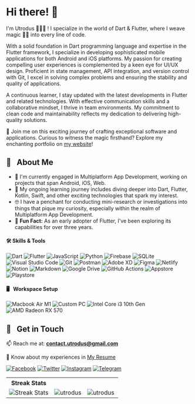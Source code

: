 

  <h1>Hi there! 👋</h1>
<p>I'm Utrodus 👨🏻‍🔬 ! I specialize in the world of Dart & Flutter, where I weave magic 🧙‍♂️ into every line of code. </p>

<p>With a solid foundation in Dart programming language and expertise in the Flutter framework, I specialize in developing sophisticated mobile applications for both Android and iOS platforms. My passion for creating compelling user experiences is complemented by a keen eye for UI/UX design. Proficient in state management, API integration, and version control with Git, I excel in solving complex problems and ensuring the stability and quality of applications. 

A continuous learner, I stay updated with the latest developments in Flutter and related technologies. With effective communication skills and a collaborative mindset, I thrive in team environments. My commitment to clean code and maintainability reflects my dedication to delivering high-quality solutions.
</p>
  <p>💙 Join me on this exciting journey of crafting exceptional software and applications. Curious to witness the magic firsthand? Explore my enchanting portfolio on <a href="https://utrodus.my.id/" target="_blank">my website</a>!</p>


## 💎 &nbsp; About Me

- 🔭 I'm currently engaged in Multiplatform App Development, working on projects that span Android, iOS, Web.
- 🌱 My ongoing learning journey includes diving deeper into Dart, Flutter, Kotlin, Swift, and other exciting technologies that spark my interest.
- 🤓 I have a penchant for conducting mini-research or investigations into things that pique my curiosity, especially within the realm of Multiplatform App Development.
- 🗿 **Fun Fact:** As an early adopter of Flutter, I've been exploring its capabilities for over three years.


<div>
  <h4>🛠️ Skills & Tools</h4>
  <p>
    <img src="https://img.shields.io/badge/dart-%230175C2.svg?style=for-the-badge&logo=dart&logoColor=white" alt="Dart" />
    <img src="https://img.shields.io/badge/Flutter-02569B?style=for-the-badge&logo=flutter&logoColor=white" alt="Flutter" />
    <img src="https://img.shields.io/badge/JavaScript-323330?style=for-the-badge&logo=javascript&logoColor=F7DF1E" alt="JavaScript" />
    <img src="https://img.shields.io/badge/Python-3776AB?style=for-the-badge&logo=python&logoColor=white" alt="Python" />
    <img src="https://img.shields.io/badge/Firebase-ffca28?style=for-the-badge&logo=firebase&logoColor=black" alt="Firebase" />    
    <img src="https://img.shields.io/badge/SQLite-07405E?style=for-the-badge&logo=sqlite&logoColor=white" alt="SQLite" />
    <img src="https://img.shields.io/badge/Visual%20Studio%20Code-0078d7.svg?style=for-the-badge&logo=visual-studio-code&logoColor=white" alt="Visual Studio Code" />
    <img src="https://img.shields.io/badge/Git-F05032?style=for-the-badge&logo=git&logoColor=white" alt="Git" />
    <img src="https://img.shields.io/badge/Postman-FF6C37?style=for-the-badge&logo=postman&logoColor=white" alt="Postman" />
    <img src="https://img.shields.io/badge/adobe_xd-470137?style=for-the-badge&logo=adobe-xd&logoColor=white" alt="Adobe XD" />
    <img src="https://img.shields.io/badge/figma-000000?style=for-the-badge&logo=figma&logoColor=white" alt="Figma" />
    <img src="https://img.shields.io/badge/Netlify-00C7B7?style=for-the-badge&logo=netlify&logoColor=white" alt="Netlify" />
    <img src="https://img.shields.io/badge/Notion-%23000000.svg?style=for-the-badge&logo=notion&logoColor=white" alt="Notion" />
    <img src="https://img.shields.io/badge/Markdown-000000?style=for-the-badge&logo=markdown&logoColor=white" alt="Markdown" />
    <img src="https://img.shields.io/badge/Google%20Drive-4285F4?style=for-the-badge&logo=googledrive&logoColor=white" alt="Google Drive" />
    <img src="https://img.shields.io/badge/github%20actions-%232671E5.svg?style=for-the-badge&logo=githubactions&logoColor=white" alt="GitHub Actions" />
    <img src="https://img.shields.io/badge/App_Store-0D96F6?style=for-the-badge&logo=app-store&logoColor=white"
            alt="Appstore" />
          <img src="https://img.shields.io/badge/Google_Play-414141?style=for-the-badge&logo=google-play&logoColor=white"
            alt="Playstore" />
  </p>
</div>


<div >
  <h4>🖥️ &nbsp; Workspace Setup</h4>
  <p>
    <img src="https://img.shields.io/badge/Macbook%20Air%20M1-20232A?style=for-the-badge&logo=apple&logoColor=white" alt="Macbook Air M1" />
    <img src="https://img.shields.io/badge/Custom_PC-Computer-blue" alt="Custom PC" />    
    <img src="https://img.shields.io/badge/Intel-Core_i3_10th-0071C5?style=for-the-badge&logo=intel&logoColor=white" alt="Intel Core i3 10th Gen" />
    <img src="https://img.shields.io/badge/AMD-Radeon_RX_570-ED1C24?style=for-the-badge&logo=amd&logoColor=white" alt="AMD Radeon RX 570" />    

  </p>
</div>



##  💼 &nbsp; Get in Touch
  
📫 Reach me at: **contact.utrodus@gmail.com**
  
📄 Know about my experiences in [My Resume](https://drive.google.com/file/d/1Jh6jWzEFOGR5PFBhW7iHwcUk9wYr-fF-/view?usp=drive_link)

[![Facebook](https://img.shields.io/badge/Facebook-1877F2?style=for-the-badge&logo=facebook&logoColor=white)](https://www.facebook.com/utrodus)
[![Twitter](https://img.shields.io/badge/Twitter-1DA1F2?style=for-the-badge&logo=twitter&logoColor=white)](https://twitter.com/utrodusB)
[![Instagram](https://img.shields.io/badge/Instagram-E4405F?style=for-the-badge&logo=instagram&logoColor=white)](https://www.instagram.com/utrodus/)
[![Telegram](https://img.shields.io/badge/Telegram-2CA5E0?style=for-the-badge&logo=telegram&logoColor=white)](https://t.me/said_albaqi)


<div align="center">
  <table>
    <tr>
      <th>Streak Stats</th>
    </tr>
    <tr>
      <td><img src="https://github-readme-streak-stats.herokuapp.com/?user=utrodus&" alt="Streak Stats" /></td>
      <td>        
        <img align="center" src="https://github-readme-stats.vercel.app/api?username=utrodus&show_icons=true&locale=en" alt="utrodus" />
      </td>
      <td>
        <img align="left" src="https://github-readme-stats.vercel.app/api/top-langs?username=utrodus&show_icons=true&locale=en&layout=compact" alt="utrodus" />
      </td>
    </tr>
  </table>
</div>

